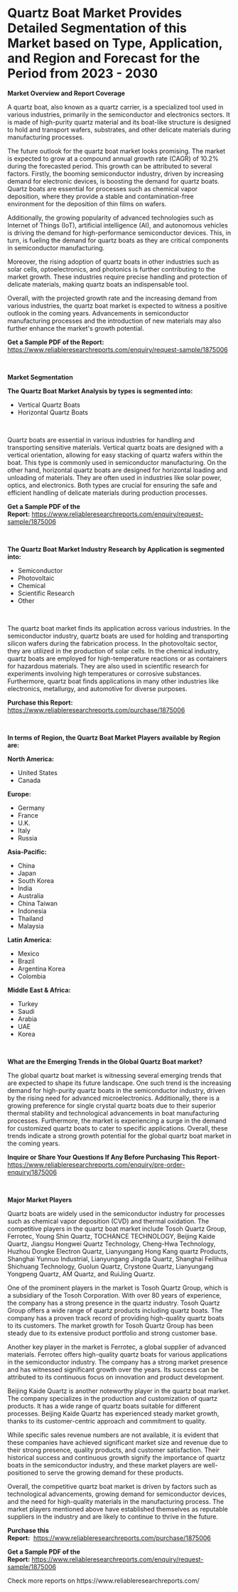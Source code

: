 <p><h1>Quartz Boat Market Provides Detailed Segmentation of this Market based on Type, Application, and Region and Forecast for the Period from 2023 - 2030</h1></p><p><strong>Market Overview and Report Coverage</strong></p>
<p><p>A quartz boat, also known as a quartz carrier, is a specialized tool used in various industries, primarily in the semiconductor and electronics sectors. It is made of high-purity quartz material and its boat-like structure is designed to hold and transport wafers, substrates, and other delicate materials during manufacturing processes.</p><p>The future outlook for the quartz boat market looks promising. The market is expected to grow at a compound annual growth rate (CAGR) of 10.2% during the forecasted period. This growth can be attributed to several factors. Firstly, the booming semiconductor industry, driven by increasing demand for electronic devices, is boosting the demand for quartz boats. Quartz boats are essential for processes such as chemical vapor deposition, where they provide a stable and contamination-free environment for the deposition of thin films on wafers.</p><p>Additionally, the growing popularity of advanced technologies such as Internet of Things (IoT), artificial intelligence (AI), and autonomous vehicles is driving the demand for high-performance semiconductor devices. This, in turn, is fueling the demand for quartz boats as they are critical components in semiconductor manufacturing.</p><p>Moreover, the rising adoption of quartz boats in other industries such as solar cells, optoelectronics, and photonics is further contributing to the market growth. These industries require precise handling and protection of delicate materials, making quartz boats an indispensable tool.</p><p>Overall, with the projected growth rate and the increasing demand from various industries, the quartz boat market is expected to witness a positive outlook in the coming years. Advancements in semiconductor manufacturing processes and the introduction of new materials may also further enhance the market's growth potential.</p></p>
<p><strong>Get a Sample PDF of the Report:</strong> <a href="https://www.reliableresearchreports.com/enquiry/request-sample/1875006">https://www.reliableresearchreports.com/enquiry/request-sample/1875006</a></p>
<p>&nbsp;</p>
<p><strong>Market Segmentation</strong></p>
<p><strong>The Quartz Boat Market Analysis by types is segmented into:</strong></p>
<p><ul><li>Vertical Quartz Boats</li><li>Horizontal Quartz Boats</li></ul></p>
<p>&nbsp;</p>
<p><p>Quartz boats are essential in various industries for handling and transporting sensitive materials. Vertical quartz boats are designed with a vertical orientation, allowing for easy stacking of quartz wafers within the boat. This type is commonly used in semiconductor manufacturing. On the other hand, horizontal quartz boats are designed for horizontal loading and unloading of materials. They are often used in industries like solar power, optics, and electronics. Both types are crucial for ensuring the safe and efficient handling of delicate materials during production processes.</p></p>
<p><strong>Get a Sample PDF of the Report:</strong>&nbsp;<a href="https://www.reliableresearchreports.com/enquiry/request-sample/1875006">https://www.reliableresearchreports.com/enquiry/request-sample/1875006</a></p>
<p>&nbsp;</p>
<p><strong>The Quartz Boat Market Industry Research by Application is segmented into:</strong></p>
<p><ul><li>Semiconductor</li><li>Photovoltaic</li><li>Chemical</li><li>Scientific Research</li><li>Other</li></ul></p>
<p>&nbsp;</p>
<p><p>The quartz boat market finds its application across various industries. In the semiconductor industry, quartz boats are used for holding and transporting silicon wafers during the fabrication process. In the photovoltaic sector, they are utilized in the production of solar cells. In the chemical industry, quartz boats are employed for high-temperature reactions or as containers for hazardous materials. They are also used in scientific research for experiments involving high temperatures or corrosive substances. Furthermore, quartz boat finds applications in many other industries like electronics, metallurgy, and automotive for diverse purposes.</p></p>
<p><strong>Purchase this Report:</strong>&nbsp; <a href="https://www.reliableresearchreports.com/purchase/1875006">https://www.reliableresearchreports.com/purchase/1875006</a></p>
<p>&nbsp;</p>
<p><strong>In terms of Region, the Quartz Boat Market Players available by Region are:</strong></p>
<p>
    <p> <strong> North America: </strong>
        <ul>
            <li>United States</li>
            <li>Canada</li>
        </ul>
        </p> 
    <p> <strong> Europe: </strong>
        <ul>
            <li>Germany</li>
            <li>France</li>
            <li>U.K.</li>
            <li>Italy</li>
            <li>Russia</li>
        </ul>
        </p> 
    <p> <strong> Asia-Pacific: </strong>
        <ul>
            <li>China</li>
            <li>Japan</li>
            <li>South Korea</li>
            <li>India</li>
            <li>Australia</li>
            <li>China Taiwan</li>
            <li>Indonesia</li>
            <li>Thailand</li>
            <li>Malaysia</li>
        </ul>
        </p> 
    <p> <strong> Latin America: </strong>
        <ul>
            <li>Mexico</li>
            <li>Brazil</li>
            <li>Argentina Korea</li>
            <li>Colombia</li>
        </ul>
        </p> 
    <p> <strong> Middle East & Africa: </strong>
        <ul>
            <li>Turkey</li>
            <li>Saudi</li>
            <li>Arabia</li>
            <li>UAE</li>
            <li>Korea</li>
        </ul>
    </p>
    </p>
<p>&nbsp;</p>
<p><strong>What are the Emerging Trends in the Global Quartz Boat market?</strong></p>
<p><p>The global quartz boat market is witnessing several emerging trends that are expected to shape its future landscape. One such trend is the increasing demand for high-purity quartz boats in the semiconductor industry, driven by the rising need for advanced microelectronics. Additionally, there is a growing preference for single crystal quartz boats due to their superior thermal stability and technological advancements in boat manufacturing processes. Furthermore, the market is experiencing a surge in the demand for customized quartz boats to cater to specific applications. Overall, these trends indicate a strong growth potential for the global quartz boat market in the coming years.</p></p>
<p><strong>Inquire or Share Your Questions If Any Before Purchasing This Report</strong>- <a href="https://www.reliableresearchreports.com/enquiry/pre-order-enquiry/1875006">https://www.reliableresearchreports.com/enquiry/pre-order-enquiry/1875006</a></p>
<p>&nbsp;</p>
<p><strong>Major Market Players</strong></p>
<p><p>Quartz boats are widely used in the semiconductor industry for processes such as chemical vapor deposition (CVD) and thermal oxidation. The competitive players in the quartz boat market include Tosoh Quartz Group, Ferrotec, Young Shin Quartz, TOCHANCE TECHNOLOGY, Beijing Kaide Quartz, Jiangsu Hongwei Quartz Technology, Cheng-Hwa Technology, Huzhou Dongke Electron Quartz, Lianyungang Hong Kang quartz Products, Shanghai Yunnuo Industrial, Lianyungang Jingda Quartz, Shanghai Feilihua Shichuang Technology, Guolun Quartz, Crystone Quartz, Lianyungang Yongpeng Quartz, AM Quartz, and RuiJing Quartz.</p><p>One of the prominent players in the market is Tosoh Quartz Group, which is a subsidiary of the Tosoh Corporation. With over 80 years of experience, the company has a strong presence in the quartz industry. Tosoh Quartz Group offers a wide range of quartz products including quartz boats. The company has a proven track record of providing high-quality quartz boats to its customers. The market growth for Tosoh Quartz Group has been steady due to its extensive product portfolio and strong customer base.</p><p>Another key player in the market is Ferrotec, a global supplier of advanced materials. Ferrotec offers high-quality quartz boats for various applications in the semiconductor industry. The company has a strong market presence and has witnessed significant growth over the years. Its success can be attributed to its continuous focus on innovation and product development.</p><p>Beijing Kaide Quartz is another noteworthy player in the quartz boat market. The company specializes in the production and customization of quartz products. It has a wide range of quartz boats suitable for different processes. Beijing Kaide Quartz has experienced steady market growth, thanks to its customer-centric approach and commitment to quality.</p><p>While specific sales revenue numbers are not available, it is evident that these companies have achieved significant market size and revenue due to their strong presence, quality products, and customer satisfaction. Their historical success and continuous growth signify the importance of quartz boats in the semiconductor industry, and these market players are well-positioned to serve the growing demand for these products.</p><p>Overall, the competitive quartz boat market is driven by factors such as technological advancements, growing demand for semiconductor devices, and the need for high-quality materials in the manufacturing process. The market players mentioned above have established themselves as reputable suppliers in the industry and are likely to continue to thrive in the future.</p></p>
<p><strong>Purchase this Report:</strong>&nbsp;&nbsp;<a href="https://www.reliableresearchreports.com/purchase/1875006">https://www.reliableresearchreports.com/purchase/1875006</a></p>
<p></p>
<p><strong>Get a Sample PDF of the Report:</strong>&nbsp;<a href="https://www.reliableresearchreports.com/enquiry/request-sample/1875006">https://www.reliableresearchreports.com/enquiry/request-sample/1875006</a></p>
<p>Check more reports on https://www.reliableresearchreports.com/</p>